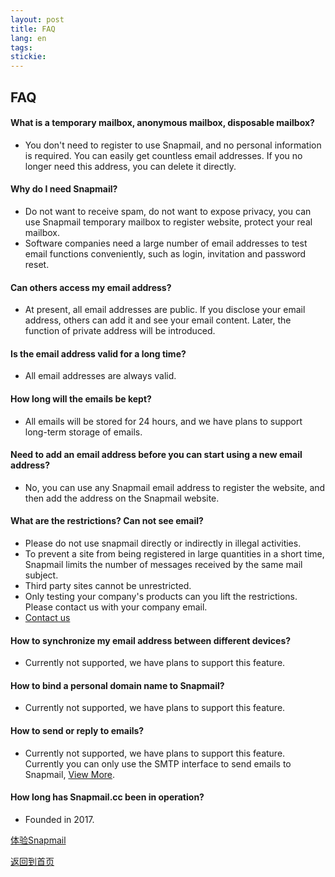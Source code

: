 ```yaml
---
layout: post
title: FAQ
lang: en
tags: 
stickie: 
---
```


## FAQ

#### What is a temporary mailbox, anonymous mailbox, disposable mailbox?
+ You don't need to register to use Snapmail, and no personal information is required. You can easily get countless email addresses. If you no longer need this address, you can delete it directly.

#### Why do I need Snapmail?
+ Do not want to receive spam, do not want to expose privacy, you can use Snapmail temporary mailbox to register website, protect your real mailbox.
+ Software companies need a large number of email addresses to test email functions conveniently, such as login, invitation and password reset.

#### Can others access my email address?
+ At present, all email addresses are public. If you disclose your email address, others can add it and see your email content. Later, the function of private address will be introduced.

#### Is the email address valid for a long time?
+ All email addresses are always valid.

#### How long will the emails be kept?
+ All emails will be stored for 24 hours, and we have plans to support long-term storage of emails.

#### Need to add an email address before you can start using a new email address?
+ No, you can use any Snapmail email address to register the website, and then add the address on the Snapmail website.

#### What are the restrictions? Can not see email?
+ Please do not use snapmail directly or indirectly in illegal activities.
+ To prevent a site from being registered in large quantities in a short time, Snapmail limits the number of messages received by the same mail subject.
+ Third party sites cannot be unrestricted.
+ Only testing your company's products can you lift the restrictions. Please contact us with your company email.
+ <a target="_blank" href="https://www.snapmail.cc/blog/en/support.html"> Contact us </a>

#### How to synchronize my email address between different devices?
+ Currently not supported, we have plans to support this feature.

#### How to bind a personal domain name to Snapmail?
+ Currently not supported, we have plans to support this feature.

#### How to send or reply to emails?
+ Currently not supported, we have plans to support this feature. Currently you can only use the SMTP interface to send emails to Snapmail, <a target='_blank' href="https://www.snapmail.cc/blog/en/2019/11/30/snapmail-smtp.html">View More</a>.

#### How long has Snapmail.cc been in operation?
+ Founded in 2017.

<a target="_blank" href="https://www.snapmail.cc"><i class="fa fa-envelope a"></i> 体验Snapmail </a>

<a href="https://www.snapmail.cc/blog/"><i class="fa fa-arrow-circle-left"></i> 返回到首页 </a>